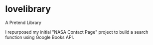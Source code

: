 # lovelibrary
A Pretend Library

I repurposed my initial "NASA Contact Page" project to build a search function using Google Books API. 
